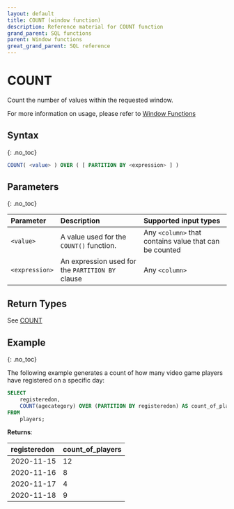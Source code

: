 ```yaml
---
layout: default
title: COUNT (window function)
description: Reference material for COUNT function
grand_parent: SQL functions
parent: Window functions
great_grand_parent: SQL reference
---
```


# COUNT

Count the number of values within the requested window.

For more information on usage, please refer to [Window Functions](./window-functions.md)  

## Syntax
{: .no_toc}

```sql
COUNT( <value> ) OVER ( [ PARTITION BY <expression> ] )
```
## Parameters 
{: .no_toc}

| Parameter | Description                                      | Supported input types | 
| :--------- | :------------------------------------------------ | :------------| 
| `<value>`   | A value used for the `COUNT()` function.   | Any `<column>` that contains value that can be counted| 
| `<expression>`  | An expression used for the `PARTITION BY` clause | Any `<column>` | 

## Return Types 
See [COUNT](../aggregation/count.md)

## Example
{: .no_toc}

The following example  generates a count of how many video game players have registered on a specific day: 

```sql
SELECT
	registeredon,
	COUNT(agecategory) OVER (PARTITION BY registeredon) AS count_of_players
FROM
	players;
```

**Returns**:

| registeredon | count_of_players                                 | 
| :--------- | :------------------------------------------------ |
| 2020-11-15  | 12 |
| 2020-11-16  | 8 | 
|  2020-11-17 | 4 |
| 2020-11-18 | 9 | 
